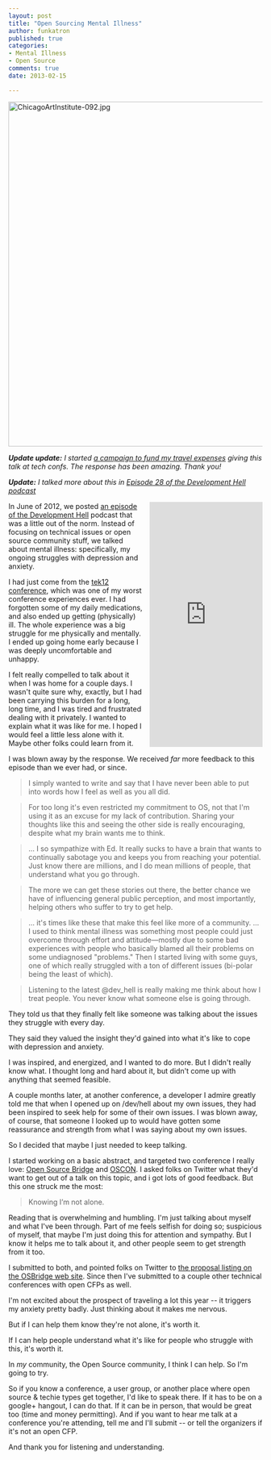 ```yaml
---
layout: post
title: "Open Sourcing Mental Illness"
author: funkatron
published: true
categories:
- Mental Illness
- Open Source
comments: true
date: 2013-02-15

---
```


<a href="http://www.flickr.com/photos/funkatron/1584721348/" title="ChicagoArtInstitute-092.jpg by funkatron, on Flickr"><img src="http://farm3.staticflickr.com/2007/1584721348_8618e4f4d8_b.jpg" width="1024" height="684" alt="ChicagoArtInstitute-092.jpg"></a>

***Update update:** I started [a campaign to fund my travel expenses](http://j.mp/osmigogo) giving this talk at tech confs. The response has been amazing. Thank you!*

***Update:** I talked more about this in [Episode 28 of the Development Hell podcast](http://j.mp/devhellep28)*

<iframe src="http://www.indiegogo.com/project/368758/widget/2795127" width="224px" height="486px" frameborder="0" scrolling="no" style="margin-left: 1em; float:right"></iframe>

In June of 2012, we posted [an episode of the Development Hell](http://devhell.info/post/2012-06-18/whack-job-central/) podcast that was a little out of the norm. Instead of focusing on technical issues or open source community stuff, we talked about mental illness: specifically, my ongoing struggles with depression and anxiety.

I had just come from the [tek12 conference](http://tek12.phparch.com/), which was one of my worst conference experiences ever. I had forgotten some of my daily medications, and also ended up getting (physically) ill. The whole experience was a big struggle for me physically and mentally. I ended up going home early because I was deeply uncomfortable and unhappy.

I felt really compelled to talk about it when I was home for a couple days. I wasn't quite sure why, exactly, but I had been carrying this burden for a long, long time, and I was tired and frustrated dealing with it privately. I wanted to explain what it was like for me. I hoped I would feel a little less alone with it. Maybe other folks could learn from it.

I was blown away by the response. We received *far* more feedback to this episode than we ever had, or since.

> I simply wanted to write and say that I have never been able to put into words how I feel as well as you all did.

> For too long it's even restricted my commitment to OS, not that I'm using it as an excuse for my lack of contribution. Sharing your thoughts like this and seeing the other side is really encouraging, despite what my brain wants me to think.

> ... I so sympathize with Ed. It really sucks to have a brain that wants to continually sabotage you and keeps you from reaching your potential. Just know there are millions, and I do mean millions of people, that understand what you go through.

> The more we can get these stories out there, the better chance we have of influencing general public perception, and most importantly, helping others who suffer to try to get help.

> ... it's times like these that make this feel like more of a community. ... I used to think mental illness was something most people could just overcome through effort and attitude—mostly due to some bad experiences with people who basically blamed all their problems on some undiagnosed "problems." Then I started living with some guys, one of which really struggled with a ton of different issues (bi-polar being the least of which).

> Listening to the latest @dev_hell is really making me think about how I treat people. You never know what someone else is going through.

They told us that they finally felt like someone was talking about the issues they struggle with every day.

They said they valued the insight they'd gained into what it's like to cope with depression and anxiety.

I was inspired, and energized, and I wanted to do more. But I didn't really know what. I thought long and hard about it, but didn't come up with anything that seemed feasible.

A couple months later, at another conference, a developer I admire greatly told me that when I opened up on /dev/hell about my own issues, they had been inspired to seek help for some of their own issues. I was blown away, of course, that someone I looked up to would have gotten some reassurance and strength from what I was saying about my own issues.

So I decided that maybe I just needed to keep talking.

I started working on a basic abstract, and targeted two conference I really love: [Open Source Bridge](http://opensourcebridge.org/) and [OSCON](http://www.oscon.com/oscon2013). I asked folks on Twitter what they'd want to get out of a talk on this topic, and i got lots of good feedback. But this one struck me the most:

> Knowing I’m not alone.

Reading that is overwhelming and humbling. I'm just talking about myself and what I've been through. Part of me feels selfish for doing so; suspicious of myself, that maybe I'm just doing this for attention and sympathy. But I know it helps me to talk about it, and other people seem to get strength from it too.

I submitted to both, and pointed folks on Twitter to [the proposal listing on the OSBridge web site](http://opensourcebridge.org/proposals/949). Since then I've submitted to a couple other technical conferences with open CFPs as well.

I'm not excited about the prospect of traveling a lot this year -- it triggers my anxiety pretty badly. Just thinking about it makes me nervous.

But if I can help them know they're not alone, it's worth it.

If I can help people understand what it's like for people who struggle with this, it's worth it.

In *my* community, the Open Source community, I think I can help. So I'm going to try.

So if you know a conference, a user group, or another place where open source & techie types get together, I'd like to speak there. If it has to be on a google+ hangout, I can do that. If it can be in person, that would be great too (time and money permitting). And if you want to hear me talk at a conference you're attending, tell me and I'll submit -- or tell the organizers if it's not an open CFP.

And thank you for listening and understanding.
